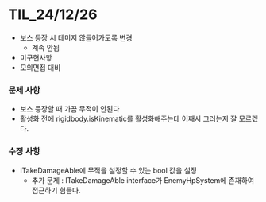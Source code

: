 # TIL_24/12/26

- 보스 등장 시 데미지 않들어가도록 변경
    - 계속 안됨
- 미구현사항
- 모의면접 대비

### 문제 사항
- 보스 등장할 때 가끔 무적이 안된다
- 활성화 전에 rigidbody.isKinematic를 활성화해주는데 어째서 그러는지 잘 모르겠다.

### 수정 사항
- ITakeDamageAble에 무적을 설정할 수 있는 bool 값을 설정
  - 추가 문제 : ITakeDamageAble interface가 EnemyHpSystem에 존재하여 접근하기 힘들다.